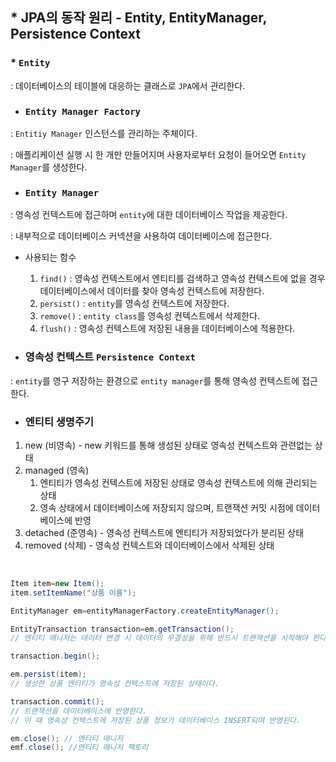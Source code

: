 ## * JPA의 동작 원리 - Entity, EntityManager, Persistence Context

### * `Entity`

: 데이터베이스의 테이블에 대응하는 클래스로 `JPA`에서 관리한다.

- ### `Entity Manager Factory`

: `Entitiy Manager` 인스턴스를 관리하는 주체이다.

: 애플리케이션 실행 시 한 개만 만들어지며 사용자로부터 요청이 들어오면 `Entity Manager`를 생성한다. 

- ### `Entity Manager`

: 영속성 컨텍스트에 접근하며 `entity`에 대한 데이터베이스 작업을 제공한다.

: 내부적으로 데이터베이스 커넥션을 사용하여 데이터베이스에 접근한다.

- 사용되는 함수
    1. `find()` : 영속성 컨텍스트에서 엔티티를 검색하고 영속성 컨텍스트에 없을 경우 데이터베이스에서 데이터를 찾아 영속성 컨텍스트에 저장한다.
    2. `persist()` : `entity`를 영속성 컨텍스트에 저장한다.
    3. `remove()` : `entity class`를 영속성 컨텍스트에서 삭제한다.
    4. `flush()` : 영속성 컨텍스트에 저장된 내용을 데이터베이스에 적용한다. 

- ### 영속성 컨텍스트 `Persistence Context`

: `entity`를 영구 저장하는 환경으로 `entity manager`를 통해 영속성 컨텍스트에 접근한다. 

- ### 엔티티 생명주기
1. new (비영속) - new 키워드를 통해 생성된 상태로 영속성 컨텍스트와 관련없는 상태
2. managed (영속) 
    1.  엔티티가 영속성 컨텍스트에 저장된 상태로 영속성 컨텍스트에 의해 관리되는 상태
    2. 영속 상태에서 데이터베이스에 저장되지 않으며, 트랜잭션 커밋 시점에 데이터베이스에 반영
3. detached (준영속) - 영속성 컨텍스트에 엔티티가 저장되었다가 분리된 상태
4. removed (삭제) - 영속성 컨텍스트와 데이터베이스에서 삭제된 상태

<br/>

```java
Item item=new Item();
item.setItemName("상품 이름");

EntityManager em=entityManagerFactory.createEntityManager();

EntityTransaction transaction=em.getTransaction();
// 엔티티 매니저는 데이터 변경 시 데이터의 무결성을 위해 반드시 트랜잭션을 시작해야 한다.

transaction.begin();

em.persist(item);
// 생성한 상품 엔티티가 영속성 컨텍스트에 저장된 상태이다.

transaction.commit();
// 트랜잭션을 데이터베이스에 반영한다. 
// 이 때 영속성 컨텍스트에 저장된 상품 정보가 데이터베이스 INSERT되며 반영된다.

em.close(); // 엔티티 매니저 
emf.close(); //엔티티 매니저 팩토리
```